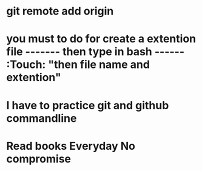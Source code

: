# git remote add origin 
#  you must to do for create a extention file ------- then type in bash ------ :Touch: "then file name and extention" 
# I have to practice git and github commandline 
# Read books Everyday No compromise 
# 